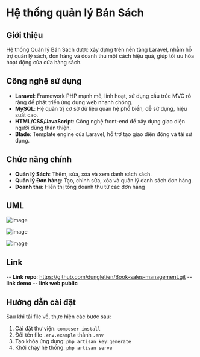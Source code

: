 # Hệ thống quản lý Bán Sách

## Giới thiệu  
Hệ thống Quản lý Bán Sách được xây dựng trên nền tảng Laravel, nhằm hỗ trợ quản lý sách, đơn hàng và doanh thu một cách hiệu quả, giúp tối ưu hóa hoạt động của cửa hàng sách.

## Công nghệ sử dụng  
- **Laravel**: Framework PHP mạnh mẽ, linh hoạt, sử dụng cấu trúc MVC rõ ràng để phát triển ứng dụng web nhanh chóng.  
- **MySQL**: Hệ quản trị cơ sở dữ liệu quan hệ phổ biến, dễ sử dụng, hiệu suất cao.  
- **HTML/CSS/JavaScript**: Công nghệ front-end để xây dựng giao diện người dùng thân thiện.  
- **Blade**: Template engine của Laravel, hỗ trợ tạo giao diện động và tái sử dụng.  

## Chức năng chính  
- **Quản lý Sách**: Thêm, sửa, xóa và xem danh sách sách.  
- **Quản lý Đơn hàng**: Tạo, chỉnh sửa, xóa và quản lý danh sách đơn hàng.  
- **Doanh thu**: Hiển thị tổng doanh thu từ các đơn hàng

## UML
![image](https://github.com/user-attachments/assets/3b4291f6-4c61-47a6-9190-c3700d64635f)

![image](https://github.com/user-attachments/assets/a23c6d34-f947-43b9-979d-56ed7f486659)

![image](https://github.com/user-attachments/assets/1923b33f-54e0-4fcf-a7a6-498280917847)

## Link
-- **Link repo**: https://github.com/dungletien/Book-sales-management.git
-- **link demo**
-- **link web public**
## Hướng dẫn cài đặt  
Sau khi tải file về, thực hiện các bước sau:  
1. Cài đặt thư viện: `composer install`  
2. Đổi tên file `.env.example` thành `.env`  
3. Tạo khóa ứng dụng: `php artisan key:generate`  
4. Khởi chạy hệ thống: `php artisan serve`
